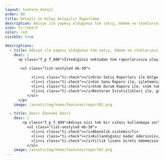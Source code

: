 ```yaml
---
layout: feature_detail
order: 60
title: Detaylı ve Kolay Anlaşılır Raporlama
description: Adisyo ile yapmış olduğunuz tüm satış, ödeme ve stoklarınız işletmenize özel detaylı ve anlaşılır raporlar halinde sunulmuştur. 
icon: ti-report
color: red
visible: true

descriptions: 
  - title: Adisyo ile yapmış olduğunuz tüm satış, ödeme ve stoklarınız işletmenize özel detaylı ve anlaşılır raporlar halinde sunulmuştur. 
    desc: |
      <p class="f_p f_600">İstediğiniz noktadan tüm raporlarınıza ulaşır, böylelikle verimliliğinizi en üst seviyede tutarsınız.</p>

       <ul class="list-unstyled mb-30">
   
            <li><i class="ti-check"></i>Ürün Satış Raporları ile bölge, kategori ve ürün bazında yapmış olduğunuz tüm satışlarınızı görüntülebilirsiniz.</li>
            <li><i class="ti-check"></i>Gün Sonu Raporu ile, işletmenize ait günlük ve haftalık satış raporlarınızı inceleyebilirsiniz.</li>
            <li><i class="ti-check"></i>Stok Durum Raporu ile, stok takibi yaptığınız ürünlerinizin stok değişim hareketlerini görüntülebilirsiniz.</li>
            <li><i class="ti-check"></i>Restoran İstatislikleri ile, günlük ve aylık ciro verilerinizi, ağırlanan misafir sayılarınızı, günlük ortalama satış tutarınızı ve daha bir çok verinizi inceleyebilirsiniz.</li>
          </ul>              
      </p>
    image: /assets/img/home/features/report01.png

  - title: Devir Ekonomi Devri
    desc: |
        <p class="f_p f_400">Adisyo sizi tek bir cihazı kullanmaya zorlamaz. Adisyo'yu kullanmak için pahalı bir lisans almanız gerekmez. Yıllık bakım ücreti ödemezsiniz. Abonelik sistemi sayesinde, kullandığınız kadar ödersiniz.</p>
          <ul class="list-unstyled mb-30">
            <li><i class="ti-check"></i>Abonelik sistemi</li>
            <li><i class="ti-check"></i>Kullandığınız kadar ödersiniz</li>
            <li><i class="ti-check"></i>Yıllık lisans ücreti ödemezsiniz</li>
          </ul>
    image: /assets/img/home/features/report02.png
---
```

